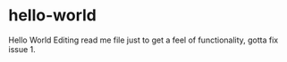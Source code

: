 # hello-world
Hello World
Editing read me file just to get a feel of functionality, gotta fix issue 1.
